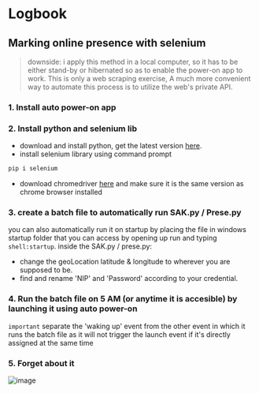 # Logbook
## Marking online presence with selenium

> downside: i apply this method in a local computer, so it has to be either stand-by or hibernated so as to enable the power-on app to work. This is only a web scraping exercise, A much more convenient way to automate this process is to utilize the web's private API.

### 1. Install auto power-on app

### 2. Install python and selenium lib
- download and install python, get the latest version [here](https://www.python.org/downloads/).
- install selenium library using command prompt
```bash
pip i selenium
```
- download chromedriver [here](https://chromedriver.chromium.org/downloads) and make sure it is the same version as chrome browser installed

### 3. create a batch file to automatically run SAK.py / Prese.py
you can also automatically run it on startup by placing the file in windows startup folder that you can access by opening up run and typing `shell:startup`. inside the SAK.py / prese.py:
- change the geoLocation latitude & longitude to wherever you are supposed to be. 
- find and rename 'NIP' and 'Password' according to your credential.

### 4. Run the batch file on 5 AM (or anytime it is accesible) by launching it using auto power-on
`important` separate the 'waking up' event from the other event in which it runs the batch file as it will not trigger the launch event if it's directly assigned at the same time

### 5. Forget about it

![image](https://user-images.githubusercontent.com/85608673/156689053-2c339478-7241-4643-bbc6-ac6346daf6c6.png)
